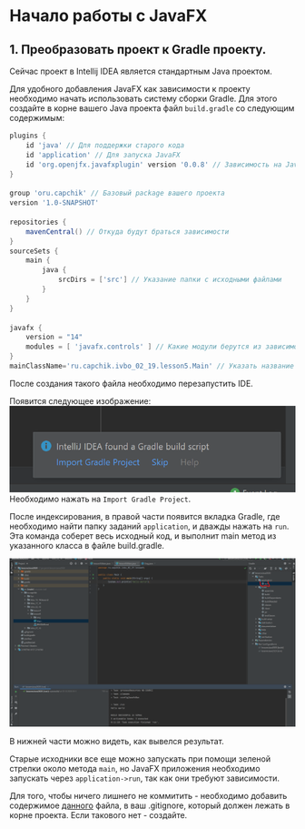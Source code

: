 # Начало работы с JavaFX

## 1. Преобразовать проект к Gradle проекту.

Сейчас проект в Intellij IDEA является стандартным Java проектом.

Для удобного добавления JavaFX как зависимости к проекту необходимо начать использовать систему сборки Gradle. Для этого создайте в корне вашего Java проекта файл `build.gradle` cо следующим содержимым:

```groovy
plugins {
    id 'java' // Для поддержки старого кода
    id 'application' // Для запуска JavaFX
    id 'org.openjfx.javafxplugin' version '0.0.8' // Зависимость на JavaFX
}

group 'oru.capchik' // Базовый package вашего проекта
version '1.0-SNAPSHOT'

repositories {
    mavenCentral() // Откуда будут браться зависимости
}
sourceSets {
    main {
        java {
            srcDirs = ['src'] // Указание папки с исходными файлами
        }
    }
}

javafx {
    version = "14"
    modules = [ 'javafx.controls' ] // Какие модули берутся из зависимости
}
mainClassName='ru.capchik.ivbo_02_19.lesson5.Main' // Указать название файла, который будет запускаться
```

После создания такого файла необходимо перезапустить IDE.

Появится следующее изображение:
![FoundGradleScript](img/FoundGradleScript.png)
Необходимо нажать на `Import Gradle Project`.

После индексирования, в правой части появится вкладка Gradle, где необходимо найти папку заданий `application`, и дважды нажать на `run`. Эта команда соберет весь исходный код, и выполнит main метод из указанного класса в файле build.gradle.

![HowToRun](img/HowToRun.png)

В нижней части можно видеть, как вывелся результат.

Старые исходники все еще можно запускать при помощи зеленой стрелки около метода `main`, но JavaFX приложения необходимо запускать через `application->run`, так как они требуют зависимости.

Для того, чтобы ничего лишнего не коммитить - необходимо добавить содержимое [данного](https://github.com/github/gitignore/blob/master/Gradle.gitignore) файла, в ваш .gitignore, который должен лежать в корне проекта. Если такового нет - создайте.